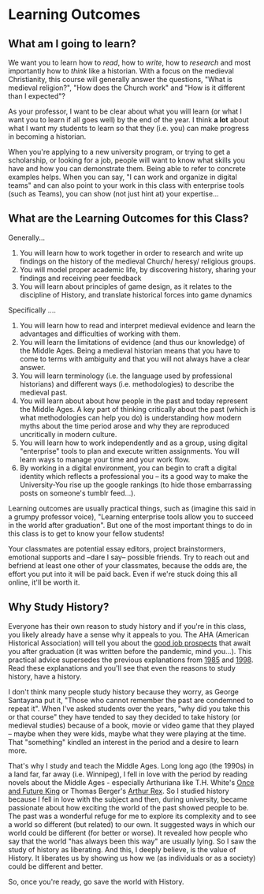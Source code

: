 # Learning Outcomes

## What am I going to learn? <a href="#what-am-i-going-to-learn" id="what-am-i-going-to-learn"></a>

We want you to learn how to _read_, how to _write_, how to _research_ and most importantly how to _think_ like a historian. With a focus on the medieval Christianity, this course will generally answer the questions, "What is medieval religion?", "How does the Church work" and "How is it different than I expected"?

As your professor, I want to be clear about what you will learn (or what I want you to learn if all goes well) by the end of the year. I think **a lot** about what I want my students to learn so that they (i.e. you) can make progress in becoming a historian.

&#x20;When you're applying to a new university program, or trying to get a scholarship, or looking for a job, people will want to know what skills you have and how you can demonstrate them. Being able to refer to concrete examples helps. When you can say, "I can work and organize in digital teams" and can also point to your work in this class with enterprise tools (such as Teams), you can show (not just hint at) your expertise...

## What are the Learning Outcomes for this Class? <a href="#what-are-the-learning-outcomes-for-this-class" id="what-are-the-learning-outcomes-for-this-class"></a>

Generally...

1. You will learn how to work together in order to research and write up findings on the history of the medieval Church/ heresy/ religious groups.&#x20;
2. You will model proper academic life, by discovering history, sharing your findings and receiving peer feedback
3. You will learn about principles of game design, as it relates to the discipline of History, and translate historical forces into game dynamics

Specifically ....

1. You will learn how to read and interpret medieval evidence and learn the advantages and difficulties of working with them.
2. You will learn the limitations of evidence (and thus our knowledge) of the Middle Ages. Being a medieval historian means that you have to come to terms with ambiguity and that you will not always have a clear answer.
3. You will learn terminology (i.e. the language used by professional historians) and different ways (i.e. methodologies) to describe the medieval past.
4. You will learn about about how people in the past and today represent the Middle Ages. A key part of thinking critically about the past (which is what methodologies can help you do) is understanding how modern myths about the time period arose and why they are reproduced uncritically in modern culture.
5. You will learn how to work independently and as a group, using digital "enterprise" tools to plan and execute written assignments. You will learn ways to manage your time and your work flow.
6. By working in a digital environment, you can begin to craft a digital identity which reflects a professional you – its a good way to make the University-You rise up the google rankings (to hide those embarrassing posts on someone's tumblr feed...).

Learning outcomes are usually practical things, such as (imagine this said in a grumpy professor voice), "Learning enterprise tools allow you to succeed in the world after graduation". But one of the most important things to do in this class is to get to know your fellow students!

Your classmates are potential essay editors, project brainstormers, emotional supports and –dare I say– possible friends. Try to reach out and befriend at least one other of your classmates, because the odds are, the effort you put into it will be paid back. Even if we're stuck doing this all online, it'll be worth it.

## Why Study History? <a href="#why-study-history" id="why-study-history"></a>

Everyone has their own reason to study history and if you're in this class, you likely already have a sense why it appeals to you. The AHA (American Historical Association) will tell you about the [good job prospects](https://www.historians.org/teaching-and-learning/why-study-history) that await you after graduation (it was written before the pandemic, mind you...). This practical advice supersedes the previous explanations from [1985](https://www.google.com/url?sa=t\&rct=j\&q=\&esrc=s\&source=web\&cd=3\&cad=rja\&uact=8\&ved=2ahUKEwiryJ3A7prpAhVVWs0KHQluD8YQFjACegQIBxAB\&url=https%3A%2F%2Fwww.historians.org%2Fabout-aha-and-membership%2Faha-history-and-archives%2Fhistorical-archives%2Fwhy-study-history-\(1985\)\&usg=AOvVaw2-VZd6ZGOA2J8iw8h3uICq) and [1998](https://www.google.com/url?sa=t\&rct=j\&q=\&esrc=s\&source=web\&cd=1\&cad=rja\&uact=8\&ved=2ahUKEwiryJ3A7prpAhVVWs0KHQluD8YQFjAAegQIAhAB\&url=https%3A%2F%2Fwww.historians.org%2Fabout-aha-and-membership%2Faha-history-and-archives%2Fhistorical-archives%2Fwhy-study-history-\(1998\)\&usg=AOvVaw2a1fbe9dPsfjfoamiLPBbq). Read these explanations and you'll see that even the reasons to study history, have a history.

I don't think many people study history because they worry, as George Santayana put it, "Those who cannot remember the past are condemned to repeat it". When I've asked students over the years, "why did you take this or that course" they have tended to say they decided to take history (or medieval studies) because of a book, movie or video game that they played – maybe when they were kids, maybe what they were playing at the time. That "something" kindled an interest in the period and a desire to learn more.

That's why I study and teach the Middle Ages. Long long ago (the 1990s) in a land far, far away (i.e. Winnipeg), I fell in love with the period by reading novels about the Middle Ages - especially Arthuriana like T.H. White's [Once and Future King](https://ocul-crl.primo.exlibrisgroup.com/permalink/01OCUL\_CRL/1gorbd6/alma991007825869705153) or Thomas Berger's [Arthur Rex](https://ocul-crl.primo.exlibrisgroup.com/permalink/01OCUL\_CRL/1gorbd6/alma991008085209705153). So I studied history because I fell in love with the subject and then, during university, became passionate about how exciting the world of the past showed people to be. The past was a wonderful refuge for me to explore its complexity and to see a world so different (but related) to our own. It suggested ways in which our world could be different (for better or worse). It revealed how people who say that the world "has always been this way" are usually lying. So I saw the study of history as liberating. And this, I deeply believe, is the value of History. It liberates us by showing us how we (as individuals or as a society) could be different and better.

So, once you're ready, go save the world with History.
